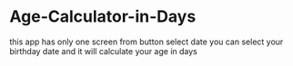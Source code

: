 # Age-Calculator-in-Days
this app has only one screen 
from button select date you can select your birthday date and it will calculate your age in days 
